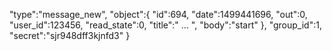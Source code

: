 "type":"message_new", 
   "object":{ 
      "id":694, 
      "date":1499441696, 
      "out":0, 
      "user_id":123456, 
      "read_state":0, 
      "title":" ... ", 
      "body":"start" 
   }, 
   "group_id":1, 
   "secret":"sjr948dff3kjnfd3" 
}
